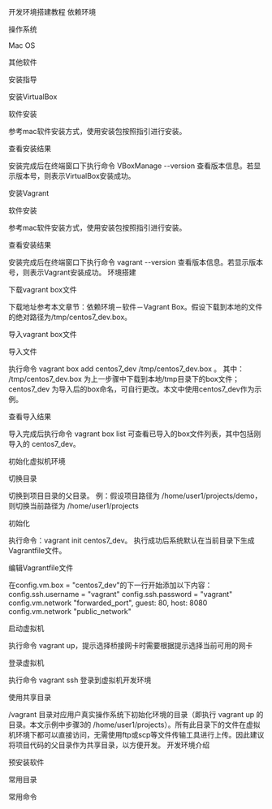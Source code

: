 开发环境搭建教程
依赖环境

操作系统

Mac OS

其他软件


安装指导

安装VirtualBox

软件安装

参考mac软件安装方式，使用安装包按照指引进行安装。

查看安装结果

安装完成后在终端窗口下执行命令 VBoxManage --version 查看版本信息。若显示版本号，则表示VirtualBox安装成功。

安装Vagrant

软件安装

参考mac软件安装方式，使用安装包按照指引进行安装。

查看安装结果

安装完成后在终端窗口下执行命令 vagrant --version 查看版本信息。若显示版本号，则表示Vagrant安装成功。
环境搭建

下载vagrant box文件

下载地址参考本文章节：依赖环境－软件－Vagrant Box。假设下载到本地的文件的绝对路径为/tmp/centos7_dev.box。

导入vagrant box文件

导入文件

执行命令 vagrant box add centos7_dev /tmp/centos7_dev.box 。
其中：
/tmp/centos7_dev.box 为上一步骤中下载到本地/tmp目录下的box文件；
centos7_dev 为导入后的box命名，可自行更改。本文中使用centos7_dev作为示例。

查看导入结果

导入完成后执行命令 vagrant box list 可查看已导入的box文件列表，其中包括刚导入的 centos7_dev。

初始化虚拟机环境

切换目录

切换到项目目录的父目录。
例：假设项目路径为 /home/user1/projects/demo，则切换当前路径为 /home/user1/projects

初始化

执行命令：vagrant init centos7_dev。
执行成功后系统默认在当前目录下生成Vagrantfile文件。

编辑Vagrantfile文件

在config.vm.box = "centos7_dev"的下一行开始添加以下内容：
config.ssh.username = "vagrant"
config.ssh.password = "vagrant"
config.vm.network "forwarded_port", guest: 80, host: 8080
config.vm.network "public_network"

启动虚拟机

执行命令 vagrant up，提示选择桥接网卡时需要根据提示选择当前可用的网卡

登录虚拟机

执行命令 vagrant ssh 登录到虚拟机开发环境

使用共享目录

/vagrant 目录对应用户真实操作系统下初始化环境的目录（即执行 vagrant up 的目录。本文示例中步骤3的 /home/user1/projects）。所有此目录下的文件在虚拟机环境下都可以直接访问，无需使用ftp或scp等文件传输工具进行上传。因此建议将项目代码的父目录作为共享目录，以方便开发。
开发环境介绍

预安装软件


常用目录



常用命令
